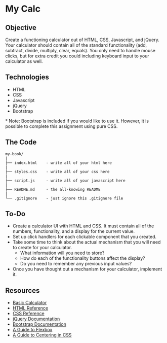 # My Calc

## Objective
Create a functioning calculator out of HTML, CSS, Javascript, and jQuery. Your calculator should contain all of the standard functionality (add, subtract, divide, multiply, clear, equals). You only need to handle mouse clicks, but for extra credit you could including keyboard input to your calculator as well.

## Technologies
- HTML
- CSS
- Javascript
- jQuery
- Bootstrap

\* Note: Bootstrap is included if you would like to use it. However, it is possible to complete this assignment using pure CSS.

## The Code
```
my-book/
|
├── index.html    - write all of your html here
|
├── styles.css    - write all of your css here
|
├── script.js     - write all of your javascript here
|
├── README.md     - the all-knowing README
|
└── .gitignore    - just ignore this .gitignore file

```
## To-Do
- Create a calculator UI with HTML and CSS. It must contain all of the numbers, functionality, and a display for the current value.
- Set up click handlers for each clickable component that you created.
- Take some time to think about the actual mechanism that you will need to create for your calculator.
  - What information will you need to store?
  - How do each of the functionality buttons affect the display?
  - Do you need to remember any previous input values?
- Once you have thought out a mechanism for your calculator, implement it.

## Resources
- [Basic Calculator](https://www.google.com/search?q=calculator)
- [HTML Reference](https://www.w3schools.com/html/)
- [CSS Reference](https://www.w3schools.com/css/default.asp)
- [jQuery Documentation](https://jquery.com/)
- [Bootstrap Documentation](https://getbootstrap.com)
- [A Guide to Flexbox](https://css-tricks.com/snippets/css/a-guide-to-flexbox/)
- [A Guide to Centering in CSS](https://css-tricks.com/centering-css-complete-guide/)
